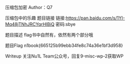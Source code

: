 压缩包加密
Author：Q7

压缩包中的乐趣
题目链接
链接:https://pan.baidu.com/s/1YI-Mq48jTNhJRCYqrHIBiQ 密码:sbye

题目描述
flag书中自然有，依然有两个部分哦

题目Flag
n1book{665125b99ebb34fe8c74a36e1bf3d958}

Writeup
关注Nu1L Team公众号，回复9-misc-wp-2获取WP